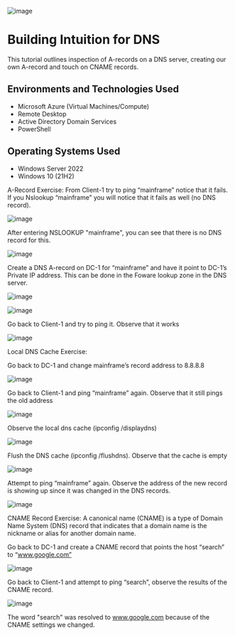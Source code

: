 ![image](https://github.com/AntIT-1/dns/assets/141161539/4f8deb0c-d7a4-4254-a217-d552e062beac)


</p>

<h1>Building Intuition for DNS </h1>
This tutorial outlines inspection of A-records on a DNS server, creating our own A-record and touch on CNAME records. 




<h2>Environments and Technologies Used</h2>

- Microsoft Azure (Virtual Machines/Compute)
- Remote Desktop
- Active Directory Domain Services
- PowerShell

<h2>Operating Systems Used </h2>

- Windows Server 2022
- Windows 10 (21H2)


A-Record Exercise:
From Client-1 try to ping “mainframe” notice that it fails.
If you Nslookup “mainframe” you will notice that it fails as well (no DNS record).

![image](https://github.com/AntIT-1/dns/assets/141161539/3f04996e-c1d8-4204-b24c-ede8e11eea70)

After entering NSLOOKUP "mainframe", you can see that there is no DNS record for this. 

![image](https://github.com/AntIT-1/dns/assets/141161539/86548bfa-6155-43a1-aa84-fe9bdf842091)

Create a DNS A-record on DC-1 for “mainframe” and have it point to DC-1’s Private IP address. This can be done in the Foware lookup zone in the DNS server. 

![image](https://github.com/AntIT-1/dns/assets/141161539/7fbbf9c2-0e24-47d0-a2fe-96258d45106e)

![image](https://github.com/AntIT-1/dns/assets/141161539/99a14386-ed04-4458-b1fb-00447c555a25)

Go back to Client-1 and try to ping it. Observe that it works

![image](https://github.com/AntIT-1/dns/assets/141161539/4c5ceb08-9248-4826-805e-c4b76199d482)

Local DNS Cache Exercise:

Go back to DC-1 and change mainframe’s record address to 8.8.8.8

![image](https://github.com/AntIT-1/dns/assets/141161539/dd118a6a-f286-49df-868e-023fdd3a0abe)


Go back to Client-1 and ping “mainframe” again. Observe that it still pings the old address

![image](https://github.com/AntIT-1/dns/assets/141161539/0b9a86f7-40c2-412d-9769-c269024438b0)


Observe the local dns cache (ipconfig /displaydns)

![image](https://github.com/AntIT-1/dns/assets/141161539/2b73a41b-fcd3-435f-8417-f185daec0d7b)




Flush the DNS cache (ipconfig /flushdns). Observe that the cache is empty

![image](https://github.com/AntIT-1/dns/assets/141161539/521c3745-0c1c-4655-9f02-29bee543677e)




Attempt to ping “mainframe” again. Observe the address of the new record is showing up since it was changed in the DNS records. 

![image](https://github.com/AntIT-1/dns/assets/141161539/82152922-360b-48b1-8fbc-05b5ab87decc)

CNAME Record Exercise: A canonical name (CNAME) is a type of Domain Name System (DNS) record that indicates that a domain name is the nickname or alias for another domain name.

Go back to DC-1 and create a CNAME record that points the host “search” to “www.google.com”


![image](https://github.com/AntIT-1/dns/assets/141161539/ec07008f-e8ea-40c8-948e-d228f57c8c26)

Go back to Client-1 and attempt to ping “search”, observe the results of the CNAME record. 

![image](https://github.com/AntIT-1/dns/assets/141161539/ac59ddf3-7987-4204-8250-21d3d1c13180)

The word "search" was resolved to www.google.com because of the CNAME settings we changed. 






















